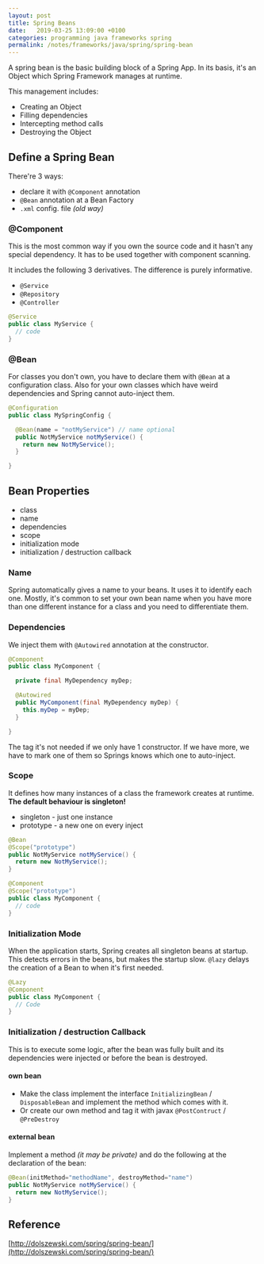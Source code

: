 ```yaml
---
layout: post
title: Spring Beans
date:   2019-03-25 13:09:00 +0100
categories: programming java frameworks spring
permalink: /notes/frameworks/java/spring/spring-bean
---
```

A spring bean is the basic building block of a Spring App. In its basis, it's an Object which Spring Framework manages at runtime.  

This management includes:  
* Creating an Object
* Filling dependencies
* Intercepting method calls
* Destroying the Object

## Define a Spring Bean
There're 3 ways:

* declare it with `@Component` annotation
* `@Bean` annotation at a Bean Factory
* `.xml` config. file _(old way)_
<!--more-->

### @Component
This is the most common way if you own the source code and it hasn't any special dependency. It has to be used together with component scanning.

It includes the following 3 derivatives. The difference is purely informative.
* `@Service`
* `@Repository`
* `@Controller`

~~~ java
@Service
public class MyService {
  // code
}
~~~

### @Bean
For classes you don't own, you have to declare them with `@Bean` at a configuration class. Also for your own classes which have weird dependencies and Spring cannot auto-inject them.

~~~ java
@Configuration
public class MySpringConfig {

  @Bean(name = "notMyService") // name optional
  public NotMyService notMyService() {
    return new NotMyService();
  }

}
~~~

## Bean Properties

* class
* name
* dependencies
* scope
* initialization mode
* initialization / destruction callback

### Name
Spring automatically gives a name to your beans. It uses it to identify each one. Mostly, it's common to set your own bean name when you have more than one different instance for a class and you need to differentiate them.

### Dependencies
We inject them with `@Autowired` annotation at the constructor.

~~~ java
@Component
public class MyComponent {

  private final MyDependency myDep;

  @Autowired
  public MyComponent(final MyDependency myDep) {
    this.myDep = myDep;
  }

}
~~~

The tag it's not needed if we only have 1 constructor. If we have more, we have to mark
one of them so Springs knows which one to auto-inject.

### Scope
It defines how many instances of a class the framework creates at runtime.  
**The default behaviour is singleton!**  

* singleton - just one instance
* prototype - a new one on every inject

~~~ java
@Bean
@Scope("prototype")
public NotMyService notMyService() {
  return new NotMyService();
}
~~~

~~~ java
@Component
@Scope("prototype")
public class MyComponent {
  // code
}
~~~

### Initialization Mode
When the application starts, Spring creates all singleton beans at startup. This detects errors in the beans, but makes the startup slow. `@lazy` delays the creation
of a Bean to when it's first needed.  

~~~ java
@Lazy
@Component
public class MyComponent {
  // Code
}
~~~

### Initialization / destruction Callback
This is to execute some logic, after the bean was fully built and its dependencies
were injected or before the bean is destroyed.

#### own bean
* Make the class implement the interface `InitializingBean` / `DisposableBean` and implement the method which comes with it.  
* Or create our own method and tag it with javax `@PostContruct` / `@PreDestroy`

#### external bean
Implement a method _(it may be private)_ and do the following at the declaration of the bean:
~~~ java
@Bean(initMethod="methodName", destroyMethod="name")
public NotMyService notMyService() {
  return new NotMyService();
}
~~~

## Reference
[http://dolszewski.com/spring/spring-bean/](http://dolszewski.com/spring/spring-bean/)

